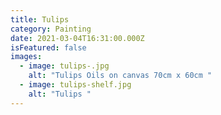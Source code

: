 ```yaml
---
title: Tulips
category: Painting
date: 2021-03-04T16:31:00.000Z
isFeatured: false
images:
  - image: tulips-.jpg
    alt: "Tulips Oils on canvas 70cm x 60cm "
  - image: tulips-shelf.jpg
    alt: "Tulips "
---
```

